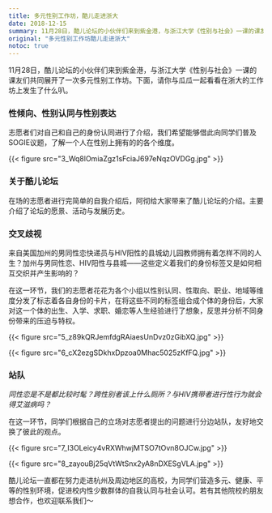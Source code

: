 ```yaml
---
title: 多元性别工作坊，酷儿走进浙大
date: 2018-12-15
summary: 11月28日，酷儿论坛的小伙伴们来到紫金港，与浙江大学《性别与社会》一课的课友们共同展开了一次多元性别工作坊。
original: "多元性别工作坊酷儿走进浙大"
notoc: true
---
```


11月28日，酷儿论坛的小伙伴们来到紫金港，与浙江大学《性别与社会》一课的课友们共同展开了一次多元性别工作坊。下面，请你与瓜瓜一起看看在浙大的工作坊上发生了什么叭。

<!--more-->

### 性倾向、性别认同与性别表达

志愿者们对自己和自己的身份认同进行了介绍，我们希望能够借此向同学们普及SOGIE议题，了解一个人在性别上拥有的的各个维度。

{{< figure src="3_Wq8lOmiaZgz1sFciaJ697eNqzOVDGg.jpg" >}}

### 关于酷儿论坛

在场的志愿者进行完简单的自我介绍后，阿彻给大家带来了酷儿论坛的介绍。主要介绍了论坛的愿景、活动与发展历史。

### 交叉歧视

来自美国加州的男同性恋快递员与HIV阳性的县城幼儿园教师拥有着怎样不同的人生？加州与男同性恋、HIV阳性与县城——这些定义着我们的身份标签又是如何相互交织并产生影响的？

在这一环节，我们的志愿者花花为各个小组以性别认同、性取向、职业、地域等维度分发了标志着各自身份的卡片，在将这些不同的标签组合成个体的身份后，大家对这一个体的出生、入学、求职、婚恋等人生经验进行了想象，反思并分析不同身份带来的压迫与特权。

{{< figure src="5_z89kQRJemfdgRAiaesUnDvz0zGibXQ.jpg" >}}

{{< figure src="6_cX2ezgSDkhxDpzoa0Mhac5025zKfFQ.jpg" >}}

### 站队

*同性恋是不是都比较时髦？跨性别者该上什么厕所？与HIV携带者进行性行为就会得艾滋病吗？*

在这一环节，同学们根据自己的立场对志愿者提出的问题进行分边站队，友好地交换了彼此的观点。

{{< figure src="7_I3OLeicy4vRXWhwjMTSO7tOvn8OJCw.jpg" >}}

{{< figure src="8_zayouBj25qVtWtSnx2yA8nDXESgVLA.jpg" >}}

酷儿论坛一直都在努力走进杭州及周边地区的高校，为同学们营造多元、健康、平等的性别环境，促进校内性少数群体的自我认同与社会认可。若有其他院校的朋友想合作，也欢迎联系我们～
